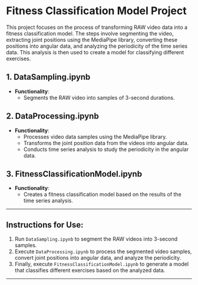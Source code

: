 # Fitness Classification Model Project

This project focuses on the process of transforming RAW video data into a fitness classification model. The steps involve segmenting the video, extracting joint positions using the MediaPipe library, converting these positions into angular data, and analyzing the periodicity of the time series data. This analysis is then used to create a model for classifying different exercises.

## 1. **DataSampling.ipynb**
- **Functionality**: 
  - Segments the RAW video into samples of 3-second durations.

## 2. **DataProcessing.ipynb**
- **Functionality**: 
  - Processes video data samples using the MediaPipe library.
  - Transforms the joint position data from the videos into angular data.
  - Conducts time series analysis to study the periodicity in the angular data.

## 3. **FitnessClassificationModel.ipynb**
- **Functionality**: 
  - Creates a fitness classification model based on the results of the time series analysis.

---

## Instructions for Use:
1. Run `DataSampling.ipynb` to segment the RAW videos into 3-second samples.
2. Execute `DataProcessing.ipynb` to process the segmented video samples, convert joint positions into angular data, and analyze the periodicity.
3. Finally, execute `FitnessClassificationModel.ipynb` to generate a model that classifies different exercises based on the analyzed data.

---
